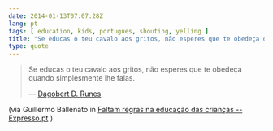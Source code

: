 ```yaml
---
date: 2014-01-13T07:07:28Z
lang: pt
tags: [ education, kids, portugues, shouting, yelling ]
title: "Se educas o teu cavalo aos gritos, não esperes que te obedeça quando"
type: quote
---
```


> Se educas o teu cavalo aos gritos, não esperes que te obedeça quando
> simplesmente lhe falas.
>
> — [Dagobert D. Runes](http://galicias.com/frases/educacion.htm)

(via Guillermo Ballenato in [Faltam regras na educação das crianças --
Expresso.pt](http://expresso.sapo.pt/faltam-regras-na-educacao-das-criancas=f508483)
)

